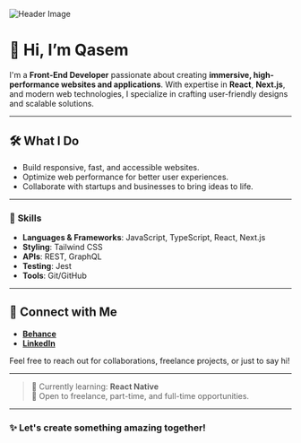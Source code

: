 ![Header Image]([[https://via.placeholder.com/1000x200?text=Your+Custom+Header+Image](https://imgur.com/cOQ4hiB)](https://imgur.com/a/Fh16tZm)) 

# 👋 Hi, I’m Qasem  
I'm a **Front-End Developer** passionate about creating **immersive, high-performance websites and applications**. With expertise in **React**, **Next.js**, and modern web technologies, I specialize in crafting user-friendly designs and scalable solutions.

---

## 🛠️ **What I Do**
- Build responsive, fast, and accessible websites.  
- Optimize web performance for better user experiences.  
- Collaborate with startups and businesses to bring ideas to life.  

---

### 🌟 **Skills**
- **Languages & Frameworks**: JavaScript, TypeScript, React, Next.js  
- **Styling**: Tailwind CSS  
- **APIs**: REST, GraphQL  
- **Testing**: Jest  
- **Tools**: Git/GitHub  

---

## 🔗 **Connect with Me**  
- [**Behance**](https://behance.net/qasemnik)  
- [**LinkedIn**](https://linkedin.com/in/qasemnik)  

Feel free to reach out for collaborations, freelance projects, or just to say hi!  

---

> 🌱 Currently learning: **React Native**  
> 💼 Open to freelance, part-time, and full-time opportunities.

---

### ✨ Let's create something amazing together!
